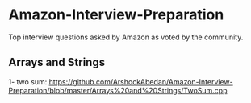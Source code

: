 # Amazon-Interview-Preparation
Top interview questions asked by Amazon as voted by the community.

## Arrays and Strings
1- two sum: https://github.com/ArshockAbedan/Amazon-Interview-Preparation/blob/master/Arrays%20and%20Strings/TwoSum.cpp

